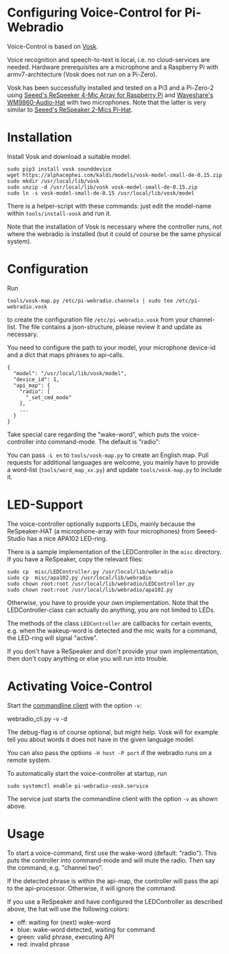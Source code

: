 Configuring Voice-Control for Pi-Webradio
=========================================

Voice-Control is based on [Vosk](https://alphacephei.com/vosk/).

Voice recognition and speech-to-text is local, i.e. no cloud-services
are needed. Hardware prerequisites are a microphone and a Raspberry Pi
with armv7-architecture (Vosk does not run on a Pi-Zero).

Vosk has been successfully installed and tested on a Pi3 and a Pi-Zero-2
using [Seeed's ReSpeeker 4-Mic Array for Raspberry Pi](https://wiki.seeedstudio.com/ReSpeaker_4_Mic_Array_for_Raspberry_Pi/)
and
[Waveshare's WM9860-Audio-Hat](http://www.waveshare.com/wiki/WM8960_Audio_HAT) with two microphones. Note that the
latter is very similar to
[Seeed's ReSpeaker 2-Mics Pi-Hat](https://wiki.seeedstudio.com/ReSpeaker_2_Mics_Pi_HAT/).


Installation
============

Install Vosk and download a suitable model:

    sudo pip3 install vosk sounddevice
    wget https://alphacephei.com/kaldi/models/vosk-model-small-de-0.15.zip
    sudo mkdir /usr/local/lib/vosk
    sudo unzip -d /usr/local/lib/vosk vosk-model-small-de-0.15.zip
    sudo ln -s vosk-model-small-de-0.15 /usr/local/lib/vosk/model

There is a helper-script with these commands: just edit the model-name
within `tools/install-vosk` and run it.

Note that the installation of Vosk is necessary where the controller
runs, not where the webradio is installed (but it could of course be
the same physical system).


Configuration
=============

Run

    tools/vosk-map.py /etc/pi-webradio.channels | sudo tee /etc/pi-webradio.vosk

to create the configuration file `/etc/pi-webradio.vosk` from
your channel-list. The file contains a json-structure, please
review it and update as necessary.

You need to configure the path to your model, your microphone device-id
and a dict that maps phrases to api-calls.

    {
      "model": "/usr/local/lib/vosk/model",
      "device_id": 1,
      "api_map": {
        "radio": [
          "_set_cmd_mode"
        ],
        ...
      }
    }

Take special care regarding the "wake-word", which puts the voice-controller
into command-mode. The default is "radio":

You can pass `-L en` to `tools/vosk-map.py` to create an English map.
Pull requests for additional languages are welcome, you mainly have
to provide a word-list (`tools/word_map_xx.py`) and update
`tools/vosk-map.py` to include it.


LED-Support
===========

The voice-controller optionally supports LEDs, mainly because
the ReSpeaker-HAT (a microphone-array with four microphones)
from Seeed-Studio has a nice APA102 LED-ring.

There is a sample implementation of the LEDController in the `misc`
directory. If you have a ReSpeaker, copy the relevant files:

    sudo cp  misc/LEDController.py /usr/local/lib/webradio
    sudo cp  misc/apa102.py /usr/local/lib/webradio
    sudo chown root:root /usr/local/lib/webradio/LEDController.py
    sudo chown root:root /usr/local/lib/webradio/apa102.py

Otherwise, you have to provide your own implementation. Note that
the LEDController-class can actually do anything, you are not limited
to LEDs.

The methods of the class `LEDController` are callbacks for certain
events, e.g. when the wakeup-word is detected and the mic waits for
a command, the LED-ring will signal "active".

If you don't have a ReSpeaker and don't provide your own implementation,
then don't copy anything or else you will run into trouble.


Activating Voice-Control
========================

Start the [commandline client](webradio_cli.md) with the option `-v`:

  webradio_cli.py -v -d

The debug-flag is of course optional, but might help. Vosk will for
example tell you about words it does not have in the given language
model.

You can also pass the options `-H host -P port` if the webradio runs
on a remote system.

To automatically start the voice-controller at startup, run

    sudo systemctl enable pi-webradio-vosk.service

The service just starts the commandline client with the option `-v`
as shown above.


Usage
=====

To start a voice-command, first use the wake-word (default: "radio").
This puts the controller into command-mode and will mute the radio.
Then say the command, e.g. "channel two".

If the detected phrase is within the api-map, the controller will
pass the api to the api-processor. Otherwise, it will ignore the command.

If you use a ReSpeaker and have configured the LEDController as
described above, the hat will use the following colors:

  - off:   waiting for (next) wake-word
  - blue:  wake-word detected, waiting for command
  - green: valid phrase, executing API
  - red:   invalid phrase
